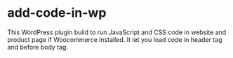 # add-code-in-wp
This WordPress plugin build to run JavaScript and CSS code in website and product page if Woocommerce installed. It let you load code in header tag and before body tag.
